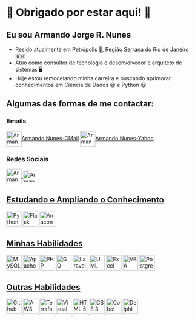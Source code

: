# 👋 Obrigado por estar aqui! 👋

## **Eu sou Armando Jorge R. Nunes**
- Resido atualmente em Petrópolis :european_castle:, Região Serrana do Rio de Janeiro 🇧🇷
- Atuo como consultor de tecnologia e desenvolvedor e arquiteto de sistemas :desktop_computer:
- Hoje estou remodelando minha carreira e buscando aprimorar conhecimentos em Ciência de Dados :laughing: e Python :satisfied:

## **Algumas das formas de me contactar:**

### **Emails**
<img align="center" alt="Armando Email-GMail" height="40" width="40" src="https://img.icons8.com/color/96/gmail-new.png" style="max-with:100%;">[Armando Nunes-GMail](mailto:armandojorge_trader@gmail.com?subject=[GitHub]%20Source%20Armando%20Nunes%20Trader)
<img align="center" alt="Armando Email-Yahoo" height="40" width="40" src="https://img.icons8.com/doodle/96/yahoo--v1.png" style="max-with:100%;">[Armando Nunes-Yahoo](mailto:armando.jorge@yahoo.com?subject=[GitHub]%20Source%20Armando%20Nunes%20Trader)

### **Redes Sociais**
<a href="https://www.instagram.com/armando_nunes_trader/" target="_blank">
  <img align="center" alt="Armando Instagram" height="40" width="40" src="https://github.com/user-attachments/assets/20b4b199-4338-49f8-82c1-4427a3f5a596" style="max-with:100%;">
</a>
<a href="https://www.facebook.com.com/armandojrnunes/" target="_blank">
  <img align="center" alt="Armando Instagram" height="30" width="40" src="https://cdn.jsdelivr.net/gh/devicons/devicon@latest/icons/facebook/facebook-original.svg" style="max-with:100%;">

## **Estudando e Ampliando o Conhecimento**
<img src="https://cdn.jsdelivr.net/gh/devicons/devicon@latest/icons/python/python-original-wordmark.svg" alt="Python" width="40" height="40" style="max-width:100%;"></img>
<img src="https://github.com/user-attachments/assets/4a58586f-2dcb-4d2e-8ea3-6d4be32fdef0" alt="Flask" width="40" height="40" style="max-width:100%;"></img>
<img src="https://cdn.jsdelivr.net/gh/devicons/devicon@latest/icons/anaconda/anaconda-original-wordmark.svg" alt="Anaconda" width="40" height="40" style="max-width:100%;"></img>

## **Minhas Habilidades**
<img src="https://cdn.jsdelivr.net/gh/devicons/devicon@latest/icons/mysql/mysql-original-wordmark.svg" alt="MySQL" width="40" height="40" style="max-width:100%;"></img>
<img src="https://cdn.jsdelivr.net/gh/devicons/devicon@latest/icons/apache/apache-original-wordmark.svg" alt="Apache" width="40" height="40" style="max-width:100%;"></img>
<img src="https://cdn.jsdelivr.net/gh/devicons/devicon@latest/icons/php/php-original.svg" alt="PHP" width="40" height="40" style="max-width:100%;"></img>
<img src="https://cdn.jsdelivr.net/gh/devicons/devicon@latest/icons/go/go-original-wordmark.svg" alt="GO" width="40" height="40" style="max-width:100%;"></img>
<img src="https://cdn.jsdelivr.net/gh/devicons/devicon@latest/icons/laravel/laravel-original.svg" alt="Laravel" width="40" height="40" style="max-width:100%;"></img>
<img src="https://cdn.jsdelivr.net/gh/devicons/devicon@latest/icons/unifiedmodelinglanguage/unifiedmodelinglanguage-original-wordmark.svg" alt="UML" width="40" height="40" style="max-width:100%;"></img>
<img src="https://github.com/user-attachments/assets/56eef09a-c0eb-465f-98dd-180022ad87f9" alt="Excel" width="40" height="40" style="max-width:100%;"></img>
<img src="https://github.com/user-attachments/assets/9a6d53aa-e562-408d-b41b-392c0009aed9" alt="VBA" width="40" height="40" style="max-width:100%;"></img>
<img src="https://cdn.jsdelivr.net/gh/devicons/devicon@latest/icons/postgresql/postgresql-plain-wordmark.svg" alt="PostgreSQL" width="40" height="40" style="max-width:100%;"></img>
          
## **Outras Habilidades**
<img src="https://img.icons8.com/tiny-color/256/github.png" alt="Github" width="40" height="40" style="max-width:100%;"></img>
<img src="https://cdn.jsdelivr.net/gh/devicons/devicon@latest/icons/amazonwebservices/amazonwebservices-plain-wordmark.svg" alt="AWS" width="40" height="40" style="max-width:100%;"></img>
<img src="https://cdn.jsdelivr.net/gh/devicons/devicon@latest/icons/terraform/terraform-original.svg" alt="Terraform" width="40" height="40" style="max-width:100%;"></img>
<img src="https://cdn.jsdelivr.net/gh/devicons/devicon@latest/icons/visualbasic/visualbasic-original.svg" alt="Visual Basic" width="40" height="40" style="max-width:100%;"></img>
<img src="https://cdn.jsdelivr.net/gh/devicons/devicon@latest/icons/html5/html5-original.svg" alt="HTML 5" width="40" height="40" style="max-width:100%;"></img>
<img src="https://cdn.jsdelivr.net/gh/devicons/devicon@latest/icons/css3/css3-original.svg" alt="CSS 3" width="40" height="40" style="max-width:100%;"></img>
<img src="https://github.com/user-attachments/assets/5d82d8f9-bb25-47e4-99ba-e346afe2bfeb" alt="Cobol" width="40" height="40" style="max-width:100%;"></img>
<img src="https://github.com/user-attachments/assets/a9599a85-f3ce-4877-baab-5958fd1e6e6c" alt="Delphi" width="40" height="40" style="max-width:100%;"></img>


